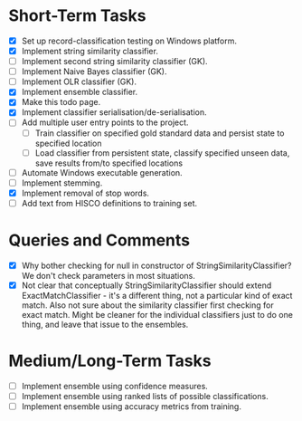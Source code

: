  
# Short-Term Tasks
 
- [x] Set up record-classification testing on Windows platform.
- [x] Implement string similarity classifier.
- [ ] Implement second string similarity classifier (GK).
- [ ] Implement Naive Bayes classifier (GK).
- [ ] Implement OLR classifier (GK).
- [x] Implement ensemble classifier.
- [x] Make this todo page.
- [x] Implement classifier serialisation/de-serialisation.
- [ ] Add multiple user entry points to the project.
   - [ ] Train classifier on specified gold standard data and persist state to specified location
   - [ ] Load classifier from persistent state, classify specified unseen data, save results from/to specified locations
- [ ] Automate Windows executable generation.
- [ ] Implement stemming.
- [x] Implement removal of stop words.
- [ ] Add text from HISCO definitions to training set.

# Queries and Comments

- [x] Why bother checking for null in constructor of StringSimilarityClassifier? We don't check parameters in most situations.
- [x] Not clear that conceptually StringSimilarityClassifier should extend ExactMatchClassifier - it's a different thing, not a particular kind of exact match. Also not sure about the similarity classifier first checking for exact match. Might be cleaner for the individual classifiers just to do one thing, and leave that issue to the ensembles.

# Medium/Long-Term Tasks

- [ ] Implement ensemble using confidence measures.
- [ ] Implement ensemble using ranked lists of possible classifications.
- [ ] Implement ensemble using accuracy metrics from training.

